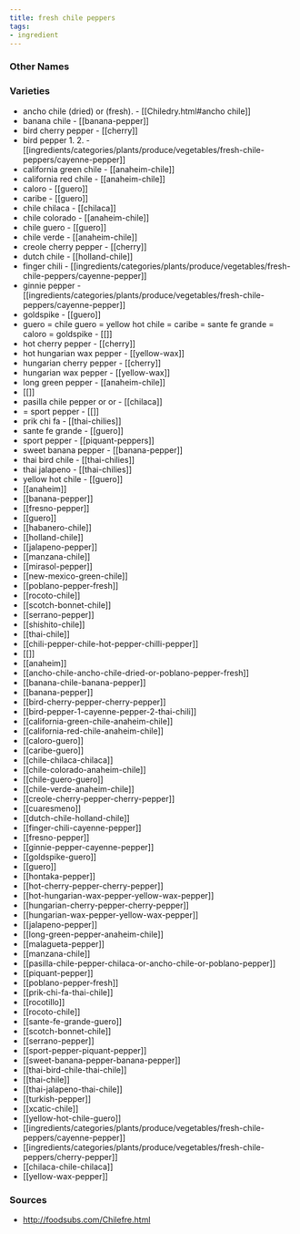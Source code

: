 ```yaml
---
title: fresh chile peppers
tags:
- ingredient
---
```



### Other Names


### Varieties

* ancho chile (dried) or (fresh). - [[Chiledry.html#ancho chile]]
* banana chile - [[banana-pepper]]
* bird cherry pepper - [[cherry]]
* bird pepper 1. 2. - [[ingredients/categories/plants/produce/vegetables/fresh-chile-peppers/cayenne-pepper]]
* california green chile - [[anaheim-chile]]
* california red chile - [[anaheim-chile]]
* caloro - [[guero]]
* caribe - [[guero]]
* chile chilaca - [[chilaca]]
* chile colorado - [[anaheim-chile]]
* chile guero - [[guero]]
* chile verde - [[anaheim-chile]]
* creole cherry pepper - [[cherry]]
* dutch chile - [[holland-chile]]
* finger chili - [[ingredients/categories/plants/produce/vegetables/fresh-chile-peppers/cayenne-pepper]]
* ginnie pepper - [[ingredients/categories/plants/produce/vegetables/fresh-chile-peppers/cayenne-pepper]]
* goldspike - [[guero]]
* guero = chile guero = yellow hot chile = caribe = sante fe grande = caloro = goldspike - [[]]
* hot cherry pepper - [[cherry]]
* hot hungarian wax pepper - [[yellow-wax]]
* hungarian cherry pepper - [[cherry]]
* hungarian wax pepper - [[yellow-wax]]
* long green pepper - [[anaheim-chile]]
* [[]]
* pasilla chile pepper or or - [[chilaca]]
* = sport pepper - [[]]
* prik chi fa - [[thai-chilies]]
* sante fe grande - [[guero]]
* sport pepper - [[piquant-peppers]]
* sweet banana pepper - [[banana-pepper]]
* thai bird chile - [[thai-chilies]]
* thai jalapeno - [[thai-chilies]]
* yellow hot chile - [[guero]]
* [[anaheim]]
* [[banana-pepper]]
* [[fresno-pepper]]
* [[guero]]
* [[habanero-chile]]
* [[holland-chile]]
* [[jalapeno-pepper]]
* [[manzana-chile]]
* [[mirasol-pepper]]
* [[new-mexico-green-chile]]
* [[poblano-pepper-fresh]]
* [[rocoto-chile]]
* [[scotch-bonnet-chile]]
* [[serrano-pepper]]
* [[shishito-chile]]
* [[thai-chile]]
* [[chili-pepper-chile-hot-pepper-chilli-pepper]]
* [[]]
* [[anaheim]]
* [[ancho-chile-ancho-chile-dried-or-poblano-pepper-fresh]]
* [[banana-chile-banana-pepper]]
* [[banana-pepper]]
* [[bird-cherry-pepper-cherry-pepper]]
* [[bird-pepper-1-cayenne-pepper-2-thai-chili]]
* [[california-green-chile-anaheim-chile]]
* [[california-red-chile-anaheim-chile]]
* [[caloro-guero]]
* [[caribe-guero]]
* [[chile-chilaca-chilaca]]
* [[chile-colorado-anaheim-chile]]
* [[chile-guero-guero]]
* [[chile-verde-anaheim-chile]]
* [[creole-cherry-pepper-cherry-pepper]]
* [[cuaresmeno]]
* [[dutch-chile-holland-chile]]
* [[finger-chili-cayenne-pepper]]
* [[fresno-pepper]]
* [[ginnie-pepper-cayenne-pepper]]
* [[goldspike-guero]]
* [[guero]]
* [[hontaka-pepper]]
* [[hot-cherry-pepper-cherry-pepper]]
* [[hot-hungarian-wax-pepper-yellow-wax-pepper]]
* [[hungarian-cherry-pepper-cherry-pepper]]
* [[hungarian-wax-pepper-yellow-wax-pepper]]
* [[jalapeno-pepper]]
* [[long-green-pepper-anaheim-chile]]
* [[malagueta-pepper]]
* [[manzana-chile]]
* [[pasilla-chile-pepper-chilaca-or-ancho-chile-or-poblano-pepper]]
* [[piquant-pepper]]
* [[poblano-pepper-fresh]]
* [[prik-chi-fa-thai-chile]]
* [[rocotillo]]
* [[rocoto-chile]]
* [[sante-fe-grande-guero]]
* [[scotch-bonnet-chile]]
* [[serrano-pepper]]
* [[sport-pepper-piquant-pepper]]
* [[sweet-banana-pepper-banana-pepper]]
* [[thai-bird-chile-thai-chile]]
* [[thai-chile]]
* [[thai-jalapeno-thai-chile]]
* [[turkish-pepper]]
* [[xcatic-chile]]
* [[yellow-hot-chile-guero]]
* [[ingredients/categories/plants/produce/vegetables/fresh-chile-peppers/cayenne-pepper]]
* [[ingredients/categories/plants/produce/vegetables/fresh-chile-peppers/cherry-pepper]]
* [[chilaca-chile-chilaca]]
* [[yellow-wax-pepper]]

### Sources
* http://foodsubs.com/Chilefre.html
